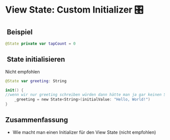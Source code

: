 # View State: Custom Initializer 🎛️

##  Beispiel
```swift
@State private var tapCount = 0
```

##  State initialisieren

Nicht empfohlen

```swift
@State var greeting: String
```

```swift
init() {
//wenn wir nur greeting schreiben würden dann hätte man ja gar keinen State wrapper. Mit _ schreiben wir in den State Wrapper. Man kann aber auch greeting ganz normal schreiben - dazu muss einfach die Variable bereits initialisiert sein.
    _greeting = new State<String>(initialValue: "Hello, World!")
}
```

## Zusammenfassung
- Wie macht man einen Initializer für den View State (nicht empfohlen)
